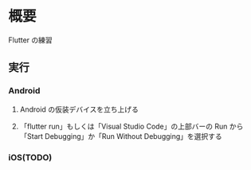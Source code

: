 # 概要

Flutter の練習

## 実行

### Android

1. Android の仮装デバイスを立ち上げる

2. 「flutter run」もしくは「Visual Studio Code」の上部バーの Run から「Start Debugging」か「Run Without Debugging」を選択する

### iOS(TODO)
